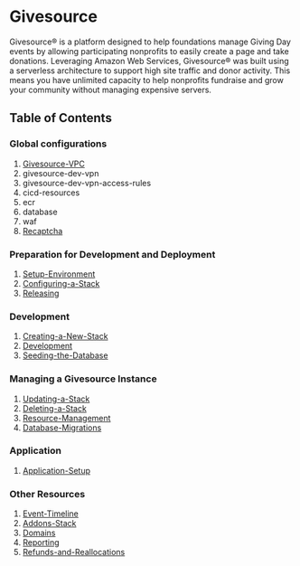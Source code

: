 # Givesource
Givesource® is a platform designed to help foundations manage Giving Day events by allowing participating nonprofits to easily create a page and take donations.
Leveraging Amazon Web Services, Givesource® was built using a serverless architecture to support high site traffic and donor activity.
This means you have unlimited capacity to help nonprofits fundraise and grow your community without managing expensive servers.

## Table of Contents
### Global configurations
1. [Givesource-VPC](givesource-vpc.md)
1. givesource-dev-vpn
1. givesource-dev-vpn-access-rules
1. cicd-resources
1. ecr
1. database
1. waf
1. [Recaptcha](recaptcha.md)

### Preparation for Development and Deployment
1. [Setup-Environment](setup-environment.md)
1. [Configuring-a-Stack](configuring-a-stack.md)
1. [Releasing](releasing.md)

### Development
1. [Creating-a-New-Stack](creating-a-new-stack.md)
1. [Development](development.md)
1. [Seeding-the-Database](seeding-the-database.md)

### Managing a Givesource Instance
1. [Updating-a-Stack](updating-a-stack.md)
1. [Deleting-a-Stack](deleting-a-stack.md)
1. [Resource-Management](resource-management.md)
1. [Database-Migrations](database-migrations.md)

### Application
1. [Application-Setup](application-setup.md)

### Other Resources
1. [Event-Timeline](event-timeline.md)
1. [Addons-Stack](addons-stack.md)
1. [Domains](domains.md)
1. [Reporting](reporting.md)
1. [Refunds-and-Reallocations](refunds-and-reallocations.md)
